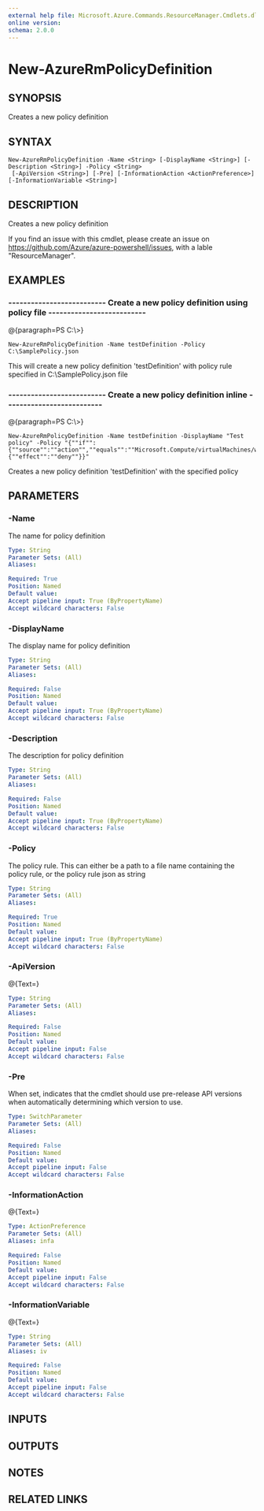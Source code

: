 ```yaml
---
external help file: Microsoft.Azure.Commands.ResourceManager.Cmdlets.dll-Help.xml
online version: 
schema: 2.0.0
---
```


# New-AzureRmPolicyDefinition
## SYNOPSIS
Creates a new policy definition

## SYNTAX

```
New-AzureRmPolicyDefinition -Name <String> [-DisplayName <String>] [-Description <String>] -Policy <String>
 [-ApiVersion <String>] [-Pre] [-InformationAction <ActionPreference>] [-InformationVariable <String>]
```

## DESCRIPTION
Creates a new policy definition

If you find an issue with this cmdlet, please create an issue on https://github.com/Azure/azure-powershell/issues, with a lable "ResourceManager".

## EXAMPLES

### --------------------------  Create a new policy definition using policy file  --------------------------
@{paragraph=PS C:\\\>}

```
New-AzureRmPolicyDefinition -Name testDefinition -Policy C:\SamplePolicy.json
```

This will create a new policy definition 'testDefinition' with policy rule specified in C:\SamplePolicy.json file

### --------------------------  Create a new policy definition inline  --------------------------
@{paragraph=PS C:\\\>}

```
New-AzureRmPolicyDefinition -Name testDefinition -DisplayName "Test policy" -Policy "{""if"":{""source"":""action"",""equals"":""Microsoft.Compute/virtualMachines/write""},""then"":{""effect"":""deny""}}"
```

Creates a new policy definition 'testDefinition' with the specified policy

## PARAMETERS

### -Name
The name for policy definition

```yaml
Type: String
Parameter Sets: (All)
Aliases: 

Required: True
Position: Named
Default value: 
Accept pipeline input: True (ByPropertyName)
Accept wildcard characters: False
```

### -DisplayName
The display name for policy definition

```yaml
Type: String
Parameter Sets: (All)
Aliases: 

Required: False
Position: Named
Default value: 
Accept pipeline input: True (ByPropertyName)
Accept wildcard characters: False
```

### -Description
The description for policy definition

```yaml
Type: String
Parameter Sets: (All)
Aliases: 

Required: False
Position: Named
Default value: 
Accept pipeline input: True (ByPropertyName)
Accept wildcard characters: False
```

### -Policy
The policy rule.
This can either be a path to a file name containing the policy rule, or the policy rule json as string

```yaml
Type: String
Parameter Sets: (All)
Aliases: 

Required: True
Position: Named
Default value: 
Accept pipeline input: True (ByPropertyName)
Accept wildcard characters: False
```

### -ApiVersion
@{Text=}

```yaml
Type: String
Parameter Sets: (All)
Aliases: 

Required: False
Position: Named
Default value: 
Accept pipeline input: False
Accept wildcard characters: False
```

### -Pre
When set, indicates that the cmdlet should use pre-release API versions when automatically determining which version to use.

```yaml
Type: SwitchParameter
Parameter Sets: (All)
Aliases: 

Required: False
Position: Named
Default value: 
Accept pipeline input: False
Accept wildcard characters: False
```

### -InformationAction
@{Text=}

```yaml
Type: ActionPreference
Parameter Sets: (All)
Aliases: infa

Required: False
Position: Named
Default value: 
Accept pipeline input: False
Accept wildcard characters: False
```

### -InformationVariable
@{Text=}

```yaml
Type: String
Parameter Sets: (All)
Aliases: iv

Required: False
Position: Named
Default value: 
Accept pipeline input: False
Accept wildcard characters: False
```

## INPUTS

## OUTPUTS

## NOTES

## RELATED LINKS

